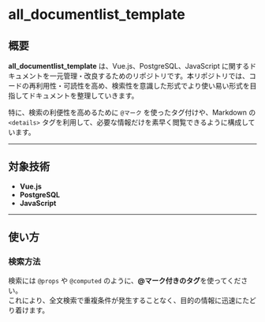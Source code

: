 # all_documentlist_template

## 概要

**all_documentlist_template** は、Vue.js、PostgreSQL、JavaScript に関するドキュメントを一元管理・改良するためのリポジトリです。本リポジトリでは、コードの再利用性・可読性を高め、検索性を意識した形式でより使い易い形式を目指してドキュメントを整理していきます。

特に、検索の利便性を高めるために `@マーク` を使ったタグ付けや、Markdown の `<details>` タグを利用して、必要な情報だけを素早く閲覧できるように構成しています。

---

## 対象技術

- **Vue.js**
- **PostgreSQL**
- **JavaScript**

---

## 使い方

### 検索方法

検索には `@props` や `@computed` のように、**@マーク付きのタグ**を使ってください。  
これにより、全文検索で重複条件が発生することなく、目的の情報に迅速にたどり着けます。
